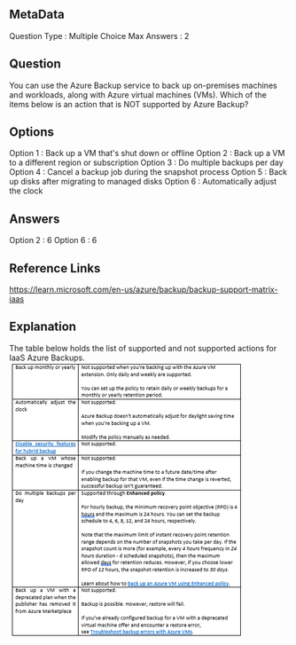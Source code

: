 ## MetaData 
Question Type : Multiple Choice
Max Answers : 2

## Question 
You can use the Azure Backup service to back up on-premises machines and workloads, along with Azure virtual machines (VMs). Which of the items below is an action that is NOT supported by Azure Backup? 

## Options 
Option 1 : Back up a VM that's shut down or offline
Option 2 : Back up a VM to a different region or subscription
Option 3 : Do multiple backups per day
Option 4 : Cancel a backup job during the snapshot process
Option 5 : Back up disks after migrating to managed disks
Option 6 : Automatically adjust the clock

## Answers 
Option 2 : 6
Option 6 : 6

## Reference Links 
https://learn.microsoft.com/en-us/azure/backup/backup-support-matrix-iaas 

## Explanation 
The table below holds the list of supported and not supported actions for IaaS Azure Backups.<br><img src="https://github.com/CloudLabs-MOC-PT/Practice-Test-Images/blob/main/CLX/Images/E30-2.PNG?raw=true"/>